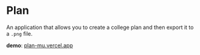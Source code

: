 # Plan

An application that allows you to create a college plan and then export it to a `.png` file.

**demo**: [plan-mu.vercel.app](https://plan-mu.vercel.app)

